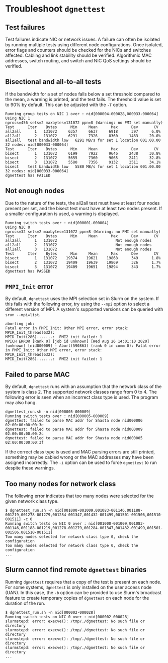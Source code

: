 # Troubleshoot `dgnettest`

## Test failures

Test failures indicate NIC or network issues. A failure can often be isolated by running multiple tests using different node configurations. Once isolated, error flags and counters should be checked for the NICs and switches affected.
Cabling and link stability should be verified. Algorithmic MAC addresses, switch routing, and switch and NIC QoS settings should be verified.

## Bisectional and all-to-all tests

If the bandwidth for a set of nodes falls below a set threshold compared to the mean, a warning is printed, and the test fails. The threshold value is set to 90% by default. This can be adjusted with the `-T` option.

```screen
Running group tests on NIC 1 over : nid[000004-000028,000033-000064]
Using NIC 1
nprocs=456 sets=2 maxbytes=131072 ppn=8 (Warning: no PMI set manually)
Test      Iter    Bytes      Min     Mean      Max      Dev       CV
all2all      1   131072     6357     6637     6918      397      6.0%
all2all      2   131072     6291     7326     8360     1463     20.0%
all2all   test bandwidth low   6291 MB/s for set 1 location 001.00.00 32 nodes: nid[000033-000064]
Test      Iter    Bytes      Min     Mean      Max      Dev       CV
bisect       1   131072     6199     7922     9646     2438     30.8%
bisect       2   131072     5655     7360     9065     2411     32.8%
bisect       3   131072     5580     7356     9132     2511     34.1%
bisect    test bandwidth low   5580 MB/s for set 1 location 001.00.00 32 nodes: nid[000033-000064]
dgnettest has FAILED
```

## Not enough nodes

Due to the nature of the tests, the all2all test must have at least four nodes present per set, and the bisect test must have at least two nodes present. If a smaller configuration is used, a warning is displayed.

```screen
Running switch tests over : nid[000001-000004]
Using NIC 0
nprocs=32 sets=2 maxbytes=131072 ppn=8 (Warning: no PMI set manually)
Test      Iter    Bytes      Min     Mean      Max      Dev       CV
all2all      1   131072                          Not enough nodes
all2all      2   131072                          Not enough nodes
all2all      3   131072                          Not enough nodes
Test      Iter    Bytes      Min     Mean      Max      Dev       CV
bisect       1   131072    19374    19621    19868      349      1.8%
bisect       2   131072    19409    19639    19869      326      1.7%
bisect       3   131072    19409    19651    19894      343      1.7%
dgnettest has PASSED
```

## `PMPI_Init` error

By default, `dgnettest` uses the MPI selection set in Slurm on the system. If this fails with the following error, try using the `--mpi` option to select a different version of MPI. A system's supported versions can be queried with `srun --mpi=list`.

```screen
aborting job:
Fatal error in PMPI_Init: Other MPI error, error stack:
MPIR_Init_thread(632):
MPID_Init(286).......:  PMI2 init failed: 1
MPICH ERROR [Rank 0] [job id unknown] [Wed Aug 26 14:01:10 2020] [unknown] [nid000009] - Abort(590863) (rank 0 in comm 0): Fatal error in PMPI_Init: Other MPI error, error stack:
MPIR_Init_thread(632):
MPID_Init(286).......:  PMI2 init failed: 1
```

## Failed to parse MAC

By default, `dgnettest` runs with an assumption that the network class of the system is class 2. The supported network classes range from 0 to 4. The following error is seen when an incorrect class type is used. The program may also hang.

```screen
dgnettest_run.sh -n nid[000005-000009]
Running switch tests over : nid[000005-000009]
dgnettest: failed to parse MAC addr for Shasta node nid000006 02:00:00:00:00:3e
dgnettest: failed to parse MAC addr for Shasta node nid000009 02:00:00:00:00:2c
dgnettest: failed to parse MAC addr for Shasta node nid000005 02:00:00:00:00:3f
```

If the correct class type is used and MAC parsing errors are still printed, something may be cabled wrong or the MAC addresses may have been assigned incorrectly. The `-i` option can be used to force `dgnettest` to run despite these warnings.

## Too many nodes for network class

The following error indicates that too many nodes were selected for the given network class type.

```screen
$ dgnettest_run.sh -n nid[001000-001009,001083-001146,001188-001219,001278-001279,001284-001347,001432-001499,001501-001506,001510-001511] -c 0
Running switch tests on NIC 0 over : nid[001000-001009,001083-001146,001188-001219,001278-001279,001284-001347,001432-001499,001501-001506,001510-001511]
Too many nodes selected for network class type 0, check the configuration
Too many nodes selected for network class type 0, check the configuration
...
```

## Slurm cannot find remote `dgnettest` binaries

Running `dgnettest` requires that a copy of the test is present on each node. For some systems, `dgnettest` is only installed on the user access node (UAN). In this case, the `-b` option can be provided to use Slurm's broadcast feature to create temporary copies of `dgnettest` on each node for the duration of the run.

```screen
$ dgnettest_run.sh -n nid[000002-000028]
Running switch tests on NIC 0 over : nid[000002-000028]
slurmstepd: error: execve(): /tmp/./dgnettest: No such file or directory
slurmstepd: error: execve(): /tmp/./dgnettest: No such file or directory
slurmstepd: error: execve(): /tmp/./dgnettest: No such file or directory
slurmstepd: error: execve(): /tmp/./dgnettest: No such file or directory
...
```
